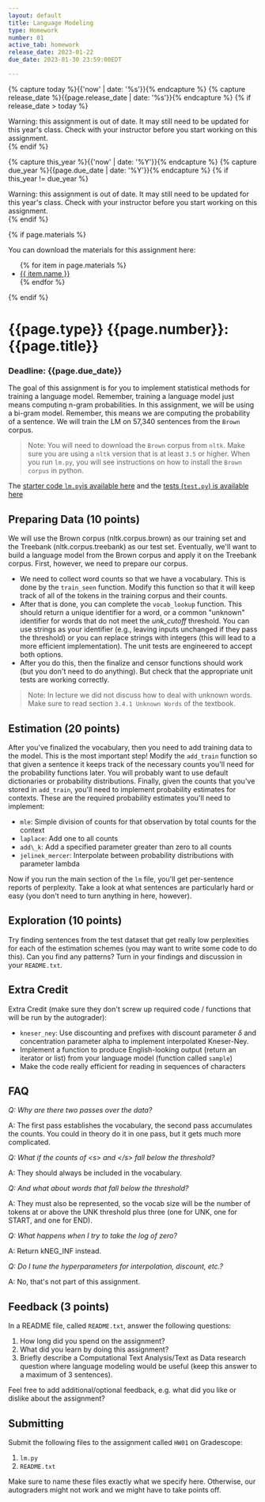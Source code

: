 ```yaml
---
layout: default
title: Language Modeling
type: Homework
number: 01
active_tab: homework
release_date: 2023-01-22
due_date: 2023-01-30 23:59:00EDT

---
```


<!-- Check whether the assignment is ready to release -->
{% capture today %}{{'now' | date: '%s'}}{% endcapture %}
{% capture release_date %}{{page.release_date | date: '%s'}}{% endcapture %}
{% if release_date > today %}
<div class="alert alert-danger">
Warning: this assignment is out of date.  It may still need to be updated for this year's class.  Check with your instructor before you start working on this assignment.
</div>
{% endif %}
<!-- End of check whether the assignment is up to date -->


<!-- Check whether the assignment is up to date -->
{% capture this_year %}{{'now' | date: '%Y'}}{% endcapture %}
{% capture due_year %}{{page.due_date | date: '%Y'}}{% endcapture %}
{% if this_year != due_year %}
<div class="alert alert-danger">
Warning: this assignment is out of date.  It may still need to be updated for this year's class.  Check with your instructor before you start working on this assignment.
</div>
{% endif %}
<!-- End of check whether the assignment is up to date -->



{% if page.materials %}
<div class="alert alert-info">
You can download the materials for this assignment here:
<ul>
{% for item in page.materials %}
<li><a href="{{item.url}}">{{ item.name }}</a></li>
{% endfor %}
</ul>

</div>
{% endif %}





{{page.type}} {{page.number}}: {{page.title}} 
=============================================================

### Deadline: {{page.due_date}}

The goal of this assignment is for you to implement statistical methods for training a language model. Remember, training a language model just means computing n-gram probabilities. In this assignment, we will be using a bi-gram model. Remember, this means we are computing the probability of a sentence.
We will train the LM on 57,340 sentences from the `Brown` corpus.

> Note: You will need to download the `Brown` corpus from `nltk`. Make sure you are using a `nltk` version that is at least `3.5` or higher. When you run `lm.py`, you will see instructions on how to install the `Brown corpus` in python.

The [starter code `lm.py`is available here](https://cs.brynmawr.edu/cs383-cta/website/hws/hw01/lm.py) and the [tests (`test.py`) is available here](https://cs.brynmawr.edu/cs383-cta/website/hws/hw01/tests.py)


Preparing Data (10 points)
---
 
We will use the Brown corpus (nltk.corpus.brown) as our training set and the Treebank (nltk.corpus.treebank) as our test set.  Eventually, we'll want to build a language model from the Brown corpus and apply it on the Treebank corpus.  First, however, we need to prepare our corpus.
* We need to collect word counts so that we have a vocabulary.  This is done by the `train_seen` function.  Modify this function so that it will keep track of all of the tokens in the training corpus and their counts.
* After that is done, you can complete the `vocab_lookup` function.  This should return a unique identifier for a word, or a common "unknown" identifier for words that do not meet the _unk\_cutoff_ threshold.  You can use strings as your identifier (e.g., leaving inputs unchanged if they pass the threshold) or you can replace strings with integers (this will lead to a more efficient implementation).  The unit tests are engineered to accept both options.
* After you do this, then the finalize and censor functions should work (but you don't need to do anything).  But check that the appropriate unit tests are working correctly.

> Note: In lecture we did not discuss how to deal with unknown words. Make sure to read section `3.4.1 Unknown Words` of the textbook.

Estimation (20 points)
------

After you've finalized the vocabulary, then you need to add training
data to the model.  This is the most important step!  Modify the
`add_train` function so that given a sentence it keeps track of the
necessary counts you'll need for the probability functions later.  You
will probably want to use default dictionaries or probability
distributions.  Finally, given the counts that you've stored in
`add_train`, you'll need to implement probability estimates for
contexts.  These are the required probability estimates you'll need to
implement:
* `mle`: Simple division of counts for that observation by total counts for the context
* `laplace`: Add one to all counts
* `add\_k`: Add a specified parameter greater than zero to all counts
* `jelinek_mercer`: Interpolate between probability distributions with parameter lambda

Now if you run the main section of the `lm` file, you'll
get per-sentence reports of perplexity.  Take a look at what sentences
are particularly hard or easy (you don't need to turn anything in
here, however).

Exploration (10 points)
----------

Try finding sentences from the test dataset that get really low perplexities for each of the estimation schemes (you may want to write some code to do this).  Can you find any patterns?  Turn in your findings and discussion in your `README.txt`.

Extra Credit
------

Extra Credit (make sure they don't screw up required code / functions that will be run by the autograder):
* `kneser_ney`: Use discounting and prefixes with discount parameter $\delta$ and concentration parameter alpha to implement interpolated Kneser-Ney.
* Implement a function to produce English-looking output (return an iterator or list) from your language model (function called `sample`)
* Make the code really efficient for reading in sequences of characters

FAQ
--------
*Q: Why are there two passes over the data?*

A: The first pass establishes the vocabulary, the second pass accumulates the counts.  You could in theory do it in one pass, but it gets much more complicated.

*Q: What if the counts of \<s\> and \<\/s\> fall below the threshold?*

A: They should always be included in the vocabulary.

*Q: And what about words that fall below the threshold?*

A: They must also be represented, so the vocab size will be the number of tokens at or above the UNK threshold plus three (one for UNK, one for START, and one for END).  

*Q: What happens when I try to take the log of zero?*

A: Return kNEG\_INF instead.

*Q: Do I tune the hyperparameters for interpolation, discount, etc.?*

A: No, that's not part of this assignment.

## Feedback (3 points)
In a README file, called `README.txt`, answer the following questions:

1. How long did you spend on the assignment?
2. What did you learn by doing this assignment?
3. Briefly describe a Computational Text Analysis/Text as Data research question where language modeling would be useful (keep this answer to a maximum of 3 sentences).

Feel free to add additional/optional feedback, e.g. what did you like or dislike about the assignment?

## Submitting

Submit the following files to the assignment called `HW01` on Gradescope:

1. `lm.py`
2. `README.txt` 

Make sure to name these files exactly what we specify here. Otherwise,
our autograders might not work and we might have to take points off.

